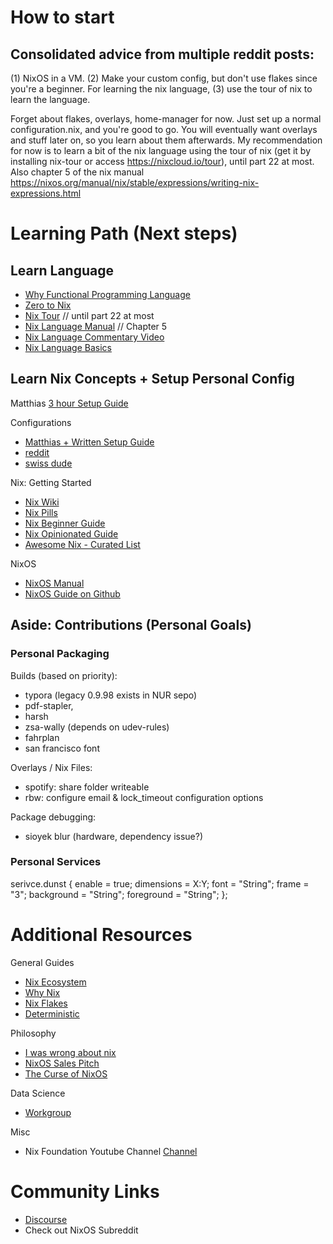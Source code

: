 # How to start
## Consolidated advice from multiple reddit posts:
(1) NixOS in a VM. (2) Make your custom config, 
	but don't use flakes since you're a beginner. 
	For learning the nix language, (3) use the tour of nix to learn the language.

Forget about flakes, overlays, home-manager for now. 
	Just set up a normal configuration.nix, and you're good to go. 
	You will eventually want overlays and stuff later on, so you learn about them afterwards. 
	My recommendation for now is to learn a bit of the nix language using the tour of nix 
	(get it by installing nix-tour or access https://nixcloud.io/tour), 
	until part 22 at most. Also chapter 5 of the nix manual https://nixos.org/manual/nix/stable/expressions/writing-nix-expressions.html

# Learning Path (Next steps)
## Learn Language
- [Why Functional Programming Language](https://blog.stimsina.com/post/functional-programming-is-the-future)
- [Zero to Nix](https://zero-to-nix.com/)
- [Nix Tour](https://nixcloud.io/tour/?id=1) // until part 22 at most
- [Nix Language Manual](https://nixos.org/manual/nix/stable/language/index.html#nix-language) // Chapter 5
- [Nix Language Commentary Video](https://yewtu.be/watch?v=cyPdh6gu2sw)
- [Nix Language Basics](https://nixos.org/guides/nix-language.html)

## Learn Nix Concepts + Setup Personal Config
Matthias
[3 hour Setup Guide](https://yewtu.be/watch?v=AGVXJ-TIv3Y)

Configurations
- [Matthias + Written Setup Guide](https://github.com/MatthiasBenaets/nixos-config)
- [reddit](https://github.com/rofrol/nixos-config)
- [swiss dude](https://github.com/infinisil/system)

Nix: Getting Started 
- [Nix Wiki](https://nixos.wiki/wiki/Main_Page)
- [Nix Pills](https://nixos.org/guides/nix-pills/)
- [Nix Beginner Guide](https://tonyfinn.com/blog/nix-from-first-principles-flake-edition/)
- [Nix Opinionated Guide](https://nix.dev/)
- [Awesome Nix - Curated List](https://github.com/nix-community/awesome-nix)

NixOS
- [NixOS Manual](https://nixos.org/manual/nixos/stable/)
- [NixOS Guide on Github](https://github.com/mikeroyal/NixOS-Guide#getting-started)

## Aside: Contributions (Personal Goals)
### Personal Packaging
Builds (based on priority): 
- typora (legacy 0.9.98 exists in NUR sepo)
- pdf-stapler,
- harsh
- zsa-wally (depends on udev-rules)
- fahrplan
- san francisco font

Overlays / Nix Files:
- spotify: share folder writeable
- rbw: configure email & lock_timeout configuration options

Package debugging:
- sioyek blur (hardware, dependency issue?)

### Personal Services
serivce.dunst {
	enable = true;
	dimensions = X:Y;
	font = "String";
	frame = "3";
	background = "String";
	foreground = "String";
};

# Additional Resources
General Guides
- [Nix Ecosystem](https://nixos.wiki/wiki/Nix_Ecosystem)
- [Why Nix](https://revelry.co/insights/development/nix-time/)
- [Nix Flakes](https://xeiaso.net/blog/nix-flakes-1-2022-02-21)
- [Deterministic](https://www.bekk.christmas/post/2021/13/deterministic-systems-with-nix)

Philosophy
- [I was wrong about nix](https://xeiaso.net/blog/i-was-wrong-about-nix-2020-02-10)
- [NixOS Sales Pitch](https://yewtu.be/watch?v=2L2qHfNnXB4)
- [The Curse of NixOS](https://blog.wesleyac.com/posts/the-curse-of-nixos)

Data Science
- [Workgroup](https://nixos.wiki/wiki/Workgroup:DataScience)

Misc
- Nix Foundation Youtube Channel [Channel](https://yewtu.be/channel/UC3vIimi9q4AT8EgxYp_dWIw)

# Community Links
- [Discourse](http://discourse.nixos.org/)
- Check out NixOS Subreddit
